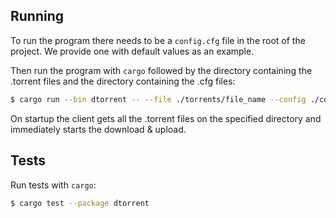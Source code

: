 ## Running

To run the program there needs to be a `config.cfg` file in the root of the project. We provide one with default values as an example.

Then run the program with `cargo` followed by the directory containing the .torrent files and the directory containing the .cfg files:

```bash
$ cargo run --bin dtorrent -- --file ./torrents/file_name --config ./configs/config_file
```

On startup the client gets all the .torrent files on the specified directory and immediately starts the download & upload.

## Tests

Run tests with `cargo`:

```bash
$ cargo test --package dtorrent
```

